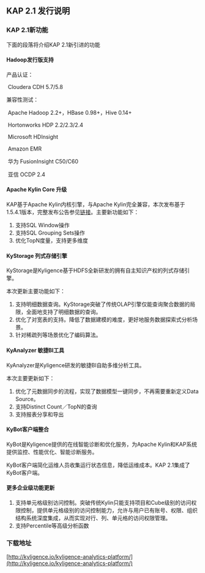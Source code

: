 ## 	KAP 2.1 发行说明

### KAP 2.1新功能

下面的段落将介绍KAP 2.1新引进的功能

#### Hadoop发行版支持

产品认证：

​	Cloudera CDH 5.7/5.8

兼容性测试：

​	Apache Hadoop 2.2+，HBase 0.98+，Hive 0.14+

​	Hortonworks HDP 2.2/2.3/2.4

​	Microsoft HDInsight

​	Amazon EMR

​	华为 FusionInsight C50/C60

​	亚信 OCDP 2.4

#### Apache Kylin Core 升级

KAP基于Apache Kylin内核引擎，与Apache Kylin完全兼容，本次发布基于1.5.4.1版本，完整发布公告参见[链接](http://kylin.apache.org/docs15/release_notes.html)。主要新功能如下：

1. 支持SQL Window操作
2. 支持SQL Grouping Sets操作
3. 优化TopN度量，支持更多维度

#### KyStorage 列式存储引擎

KyStorage是Kyligence基于HDFS全新研发的拥有自主知识产权的列式存储引擎。

本次更新主要功能如下：

1. 支持明细数据查询。KyStorage突破了传统OLAP引擎仅能查询聚合数据的局限，全面地支持了明细数据的查询。
2. 优化了对宽表的支持。降低了数据建模的难度，更好地服务数据探索式分析场景。
3. 针对稀疏列等场景优化了编码算法。

#### KyAnalyzer 敏捷BI工具

KyAnalyzer是Kyligence研发的敏捷BI自助多维分析工具。

本次主要更新如下：

1. 优化了元数据同步的流程，实现了数据模型一键同步，不再需要重新定义Data Source。
2. 支持Distinct Count／TopN的查询
3. 支持报表分享和导出

#### KyBot客户端整合

KyBot是Kyligence提供的在线智能诊断和优化服务，为Apache Kylin和KAP系统提供监控、性能优化、智能诊断服务。

KyBot客户端简化运维人员收集运行状态信息，降低运维成本。KAP 2.1集成了KyBot客户端。

#### 更多企业级功能更新

1. 支持单元格级别访问控制。突破传统Kylin只能支持项目和Cube级别的访问权限控制，提供单元格级别的访问控制能力，允许与用户已有账号、权限、组织结构系统深度集成，从而实现对行、列、单元格的访问权限管理。
2. 支持Percentile等高级分析函数

### 下载地址

[http://kyligence.io/kyligence-analytics-platform/](http://kyligence.io/kyligence-analytics-platform/)


